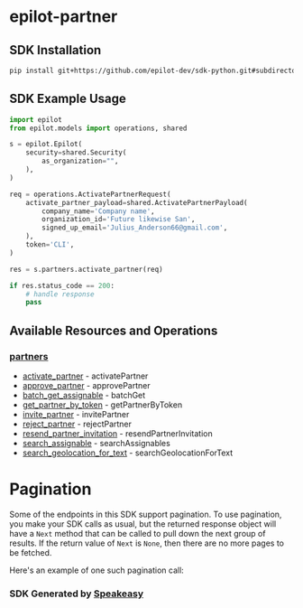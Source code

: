 # epilot-partner

<!-- Start SDK Installation -->
## SDK Installation

```bash
pip install git+https://github.com/epilot-dev/sdk-python.git#subdirectory=partner
```
<!-- End SDK Installation -->

## SDK Example Usage
<!-- Start SDK Example Usage -->
```python
import epilot
from epilot.models import operations, shared

s = epilot.Epilot(
    security=shared.Security(
        as_organization="",
    ),
)

req = operations.ActivatePartnerRequest(
    activate_partner_payload=shared.ActivatePartnerPayload(
        company_name='Company name',
        organization_id='Future likewise San',
        signed_up_email='Julius_Anderson66@gmail.com',
    ),
    token='CLI',
)

res = s.partners.activate_partner(req)

if res.status_code == 200:
    # handle response
    pass
```
<!-- End SDK Example Usage -->

<!-- Start SDK Available Operations -->
## Available Resources and Operations


### [partners](docs/sdks/partners/README.md)

* [activate_partner](docs/sdks/partners/README.md#activate_partner) - activatePartner
* [approve_partner](docs/sdks/partners/README.md#approve_partner) - approvePartner
* [batch_get_assignable](docs/sdks/partners/README.md#batch_get_assignable) - batchGet
* [get_partner_by_token](docs/sdks/partners/README.md#get_partner_by_token) - getPartnerByToken
* [invite_partner](docs/sdks/partners/README.md#invite_partner) - invitePartner
* [reject_partner](docs/sdks/partners/README.md#reject_partner) - rejectPartner
* [resend_partner_invitation](docs/sdks/partners/README.md#resend_partner_invitation) - resendPartnerInvitation
* [search_assignable](docs/sdks/partners/README.md#search_assignable) - searchAssignables
* [search_geolocation_for_text](docs/sdks/partners/README.md#search_geolocation_for_text) - searchGeolocationForText
<!-- End SDK Available Operations -->



<!-- Start Dev Containers -->

<!-- End Dev Containers -->



<!-- Start Pagination -->
# Pagination

Some of the endpoints in this SDK support pagination. To use pagination, you make your SDK calls as usual, but the
returned response object will have a `Next` method that can be called to pull down the next group of results. If the
return value of `Next` is `None`, then there are no more pages to be fetched.

Here's an example of one such pagination call:
<!-- End Pagination -->

<!-- Placeholder for Future Speakeasy SDK Sections -->



### SDK Generated by [Speakeasy](https://docs.speakeasyapi.dev/docs/using-speakeasy/client-sdks)

